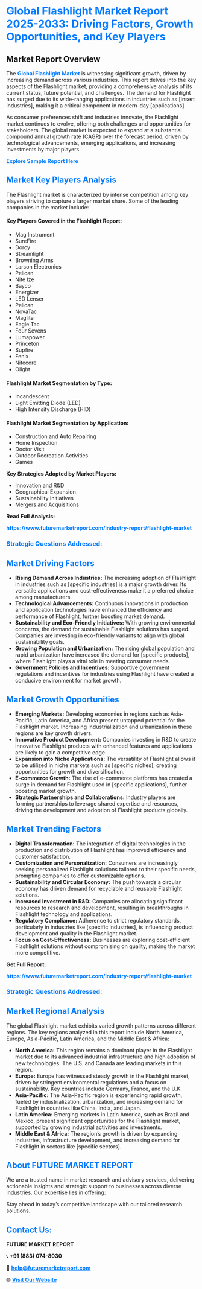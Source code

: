 <h1 style="color: #007BFF;">Global Flashlight Market Report 2025-2033: Driving Factors, Growth Opportunities, and Key Players</h1>

<section id="overview">
<h2>Market Report Overview</h2>
<p>The <a href="https://www.futuremarketreport.com/industry-report/flashlight-market" style="color: #007BFF; text-decoration: none;"><strong>Global Flashlight Market</strong></a> is witnessing significant growth, driven by increasing demand across various industries. This report delves into the key aspects of the Flashlight market, providing a comprehensive analysis of its current status, future potential, and challenges. The demand for Flashlight has surged due to its wide-ranging applications in industries such as [insert industries], making it a critical component in modern-day [applications].</p>
<p>As consumer preferences shift and industries innovate, the Flashlight market continues to evolve, offering both challenges and opportunities for stakeholders. The global market is expected to expand at a substantial compound annual growth rate (CAGR) over the forecast period, driven by technological advancements, emerging applications, and increasing investments by major players.</p>
</section>

<section id="overview">
<p><a href="https://www.futuremarketreport.com/request-sample/reportId=61639" style="color: #007BFF; text-decoration: none;"><strong>Explore Sample Report Here</strong></a></p>
</section>

<section id="key-players">
<h2 style="color: #007BFF;">Market Key Players Analysis</h2>
<p>The Flashlight market is characterized by intense competition among key players striving to capture a larger market share. Some of the leading companies in the market include:</p>
<h4>Key Players Covered in the Flashlight Report:</h4>
<ul><li>Mag Instrument</li><li>SureFire</li><li>Dorcy</li><li>Streamlight</li><li>Browning Arms</li><li>Larson Electronics</li><li>Pelican</li><li>Nite Ize</li><li>Bayco</li><li>Energizer</li><li>LED Lenser</li><li>Pelican</li><li>NovaTac</li><li>Maglite</li><li>Eagle Tac</li><li>Four Sevens</li><li>Lumapower</li><li>Princeton</li><li>Supfire</li><li>Fenix</li><li>Nitecore</li><li>Olight</li></ul>
<h4>Flashlight Market Segmentation by Type:</h4>
<ul><li>Incandescent</li><li>Light Emitting Diode (LED)</li><li>High Intensity Discharge (HID)</li></ul>

<h4>Flashlight Market Segmentation by Application:</h4>
<ul><li>Construction and Auto Repairing</li><li>Home Inspection</li><li>Doctor Visit</li><li>Outdoor Recreation Activities</li><li>Games</li></ul>
<p><strong>Key Strategies Adopted by Market Players:</strong></p>
<ul>
<li>Innovation and R&D</li>
<li>Geographical Expansion</li>
<li>Sustainability Initiatives</li>
<li>Mergers and Acquisitions</li>
</ul>
</section>

<section>
<p><strong>Read Full Analysis: </strong></p><a href="https://www.futuremarketreport.com/industry-report/flashlight-market" style="color: #007BFF; text-decoration: none;"><strong>https://www.futuremarketreport.com/industry-report/flashlight-market</strong></a>
<h3 style="color: #007BFF;">Strategic Questions Addressed:</h3>
</section>

<section id="driving-factors">
<h2 style="color: #007BFF;">Market Driving Factors</h2>
<ul>
<li><strong>Rising Demand Across Industries:</strong> The increasing adoption of Flashlight in industries such as [specific industries] is a major growth driver. Its versatile applications and cost-effectiveness make it a preferred choice among manufacturers.</li>
<li><strong>Technological Advancements:</strong> Continuous innovations in production and application technologies have enhanced the efficiency and performance of Flashlight, further boosting market demand.</li>
<li><strong>Sustainability and Eco-Friendly Initiatives:</strong> With growing environmental concerns, the demand for sustainable Flashlight solutions has surged. Companies are investing in eco-friendly variants to align with global sustainability goals.</li>
<li><strong>Growing Population and Urbanization:</strong> The rising global population and rapid urbanization have increased the demand for [specific products], where Flashlight plays a vital role in meeting consumer needs.</li>
<li><strong>Government Policies and Incentives:</strong> Supportive government regulations and incentives for industries using Flashlight have created a conducive environment for market growth.</li>
</ul>
</section>

<section id="growth-opportunities">
<h2 style="color: #007BFF;">Market Growth Opportunities</h2>
<ul>
<li><strong>Emerging Markets:</strong> Developing economies in regions such as Asia-Pacific, Latin America, and Africa present untapped potential for the Flashlight market. Increasing industrialization and urbanization in these regions are key growth drivers.</li>
<li><strong>Innovative Product Development:</strong> Companies investing in R&D to create innovative Flashlight products with enhanced features and applications are likely to gain a competitive edge.</li>
<li><strong>Expansion into Niche Applications:</strong> The versatility of Flashlight allows it to be utilized in niche markets such as [specific niches], creating opportunities for growth and diversification.</li>
<li><strong>E-commerce Growth:</strong> The rise of e-commerce platforms has created a surge in demand for Flashlight used in [specific applications], further boosting market growth.</li>
<li><strong>Strategic Partnerships and Collaborations:</strong> Industry players are forming partnerships to leverage shared expertise and resources, driving the development and adoption of Flashlight products globally.</li>
</ul>
</section>

<section id="trending-factors">
<h2 style="color: #007BFF;">Market Trending Factors</h2>
<ul>
<li><strong>Digital Transformation:</strong> The integration of digital technologies in the production and distribution of Flashlight has improved efficiency and customer satisfaction.</li>
<li><strong>Customization and Personalization:</strong> Consumers are increasingly seeking personalized Flashlight solutions tailored to their specific needs, prompting companies to offer customizable options.</li>
<li><strong>Sustainability and Circular Economy:</strong> The push towards a circular economy has driven demand for recyclable and reusable Flashlight solutions.</li>
<li><strong>Increased Investment in R&D:</strong> Companies are allocating significant resources to research and development, resulting in breakthroughs in Flashlight technology and applications.</li>
<li><strong>Regulatory Compliance:</strong> Adherence to strict regulatory standards, particularly in industries like [specific industries], is influencing product development and quality in the Flashlight market.</li>
<li><strong>Focus on Cost-Effectiveness:</strong> Businesses are exploring cost-efficient Flashlight solutions without compromising on quality, making the market more competitive.</li>
</ul>
</section>

<section>
<p><strong>Get Full Report: </strong></p><a href="https://www.futuremarketreport.com/industry-report/flashlight-market" style="color: #007BFF; text-decoration: none;"><strong>https://www.futuremarketreport.com/industry-report/flashlight-market</strong></a>
<h3 style="color: #007BFF;">Strategic Questions Addressed:</h3>
</section>


<section id="regional-analysis">
<h2 style="color: #007BFF;">Market Regional Analysis</h2>
<p>The global Flashlight market exhibits varied growth patterns across different regions. The key regions analyzed in this report include North America, Europe, Asia-Pacific, Latin America, and the Middle East & Africa:</p>
<ul>
<li><strong>North America:</strong> This region remains a dominant player in the Flashlight market due to its advanced industrial infrastructure and high adoption of new technologies. The U.S. and Canada are leading markets in this region.</li>
<li><strong>Europe:</strong> Europe has witnessed steady growth in the Flashlight market, driven by stringent environmental regulations and a focus on sustainability. Key countries include Germany, France, and the U.K.</li>
<li><strong>Asia-Pacific:</strong> The Asia-Pacific region is experiencing rapid growth, fueled by industrialization, urbanization, and increasing demand for Flashlight in countries like China, India, and Japan.</li>
<li><strong>Latin America:</strong> Emerging markets in Latin America, such as Brazil and Mexico, present significant opportunities for the Flashlight market, supported by growing industrial activities and investments.</li>
<li><strong>Middle East & Africa:</strong> The region’s growth is driven by expanding industries, infrastructure development, and increasing demand for Flashlight in sectors like [specific sectors].</li>
</ul>
</section>

<footer>
<h2 style="color: #007BFF;">About FUTURE MARKET REPORT</h2>
<p>We are a trusted name in market research and advisory services, delivering actionable insights and strategic support to businesses across diverse industries. Our expertise lies in offering:</p>

<p>Stay ahead in today’s competitive landscape with our tailored research solutions.</p>

<h2 style="color: #007BFF;">Contact Us:</h2>
<p><strong>FUTURE MARKET REPORT</strong></p>
<p>📞 <strong>+91 (883) 074-8030</strong></p>
<p>📧 <strong><a href="mailto:help@futuremarketreport.com" style="color: #007BFF;">help@futuremarketreport.com</a></strong></p>
<p>🌐 <strong><a href="https://www.futuremarketreport.com/" style="color: #007BFF;">Visit Our Website</a></strong></p>
</footer>